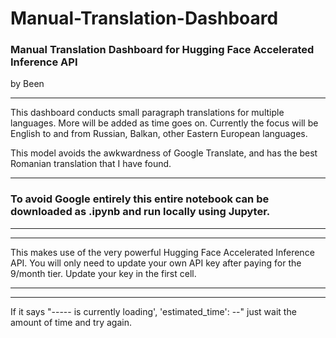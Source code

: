 # Manual-Translation-Dashboard

### Manual Translation Dashboard for Hugging Face Accelerated Inference API
by Been 

--- 

This dashboard conducts small paragraph translations for multiple languages. More will be added as time goes on. Currently the focus will be English to and from Russian, Balkan, other Eastern European languages.    

This model avoids the awkwardness of Google Translate, and has the best Romanian translation that I have found.   

---  

### To avoid Google entirely this entire notebook can be downloaded as .ipynb and run locally using Jupyter.  

---  

--- 

This makes use of the very powerful Hugging Face Accelerated Inference API. You will only need to update your own API key after paying for the 9/month tier. Update your key in the first cell.     

---  

--- 

If it says "----- is currently loading', 'estimated_time': --" just wait the amount of time and try again. 
